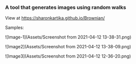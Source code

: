 ### A tool that generates images using random walks

View at https://sharonkartika.github.io/Brownian/

Samples:

![Image-1](Assets/Screenshot from 2021-04-12 13-38-31.png)

![Image2](Assets/Screenshot from 2021-04-12 13-38-09.png)

![Image3](Assets/Screenshot from 2021-04-12 12-36-20.png)



